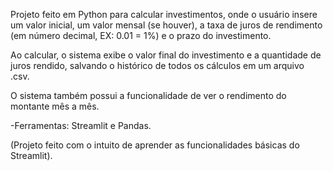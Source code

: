 Projeto feito em Python para calcular investimentos, onde o usuário insere um valor inicial, um valor mensal (se houver), a taxa de juros de rendimento (em número decimal, EX: 0.01 = 1%) e o prazo do investimento.

Ao calcular, o sistema exibe o valor final do investimento e a quantidade de juros rendido, salvando o histórico de todos os cálculos em um arquivo .csv.

O sistema também possui a funcionalidade de ver o rendimento do montante mês a mês.

-Ferramentas: Streamlit e Pandas.

(Projeto feito com o intuito de aprender as funcionalidades básicas do Streamlit).
